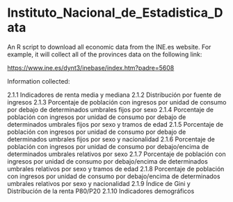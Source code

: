 # Instituto_Nacional_de_Estadistica_Data
An R script to download all economic data from the INE.es website. For example, it will collect all of the provinces data on the following link:

https://www.ine.es/dynt3/inebase/index.htm?padre=5608

Information collected:

2.1.1 Indicadores de renta media y mediana
2.1.2 Distribución por fuente de ingresos
2.1.3 Porcentaje de población con ingresos por unidad de consumo por debajo de determinados umbrales fijos por sexo
2.1.4 Porcentaje de población con ingresos por unidad de consumo por debajo de determinados umbrales fijos por sexo y tramos de edad
2.1.5 Porcentaje de población con ingresos por unidad de consumo por debajo de determinados umbrales fijos por sexo y nacionalidad
2.1.6 Porcentaje de población con ingresos por unidad de consumo por debajo/encima de determinados umbrales relativos por sexo
2.1.7 Porcentaje de población con ingresos por unidad de consumo por debajo/encima de determinados umbrales relativos por sexo y tramos de edad
2.1.8 Porcentaje de población con ingresos por unidad de consumo por debajo/encima de determinados umbrales relativos por sexo y nacionalidad
2.1.9 Índice de Gini y Distribución de la renta P80/P20
2.1.10 Indicadores demográficos

